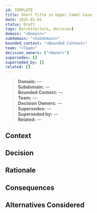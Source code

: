 ```yaml
---
id: TEMPLATE
title: Short Title in Upper Camel Case
date: 2025-01-01
status: Draft
tags: [architecture, decision]
domain: "<Domain>"
subdomain: "<Subdomain>"
bounded_context: "<Bounded Context>"
team: "<Team>"
decision_owners: ["<Owner>"]
supersedes: []
superseded_by: []
related: []
---
```


> **Domain:** —  
> **Subdomain:** —  
> **Bounded Context:** —  
> **Team:** —  
> **Decision Owners:** —  
> **Supersedes:** —  
> **Superseded by:** —  
> **Related:** —

## Context
## Decision
## Rationale
## Consequences
## Alternatives Considered
